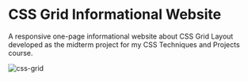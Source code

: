 # CSS Grid Informational Website
A responsive one-page informational website about CSS Grid Layout developed as the midterm project for my CSS Techniques and Projects course.

![css-grid](https://github.com/christinaforbes/css-grid/assets/72985770/b101e9b0-7833-421b-a6c5-1d42d012e2d5)

